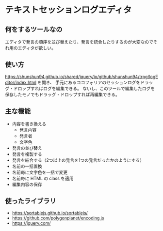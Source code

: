 # テキストセッションログエディタ

## 何をするツールなの

エディタで発言の順序を並び替えたり、発言を統合したりするのが大変なのでそれ用のエディタが欲しい。

## 使い方

https://shunshun94.github.io/shared/jquery/io/github/shunshun94/trpg/logEditor/index.html を開き、
手元にあるココフォリアのセッションログをドラッグ・ドロップすればログを編集できる。
ないし、このツールで編集したログを保存したモノでもドラッグ・ドロップすれば再編集できる。

## 主な機能

* 内容を書き換える
    * 発言内容
    * 発言者
    * 文字色
* 発言の並び替え
* 発言を複製する
* 発言を結合する（2つ以上の発言を1つの発言だったかのようにする）
* 名前の一括置換
* 名前毎に文字色を一括で変更
* 名前毎に HTML の class を適用
* 編集内容の保存

## 使ったライブラリ

* https://sortablejs.github.io/sortablejs/
* https://github.com/polygonplanet/encoding.js
* https://jquery.com/
